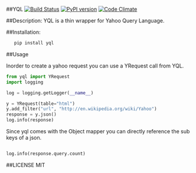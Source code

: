 ##YQL
[![Build Status](https://travis-ci.org/plasmashadow/yql.svg?branch=master)](https://travis-ci.org/plasmashadow/yql)
[![PyPI version](https://badge.fury.io/py/yql.svg)](http://badge.fury.io/py/yql)
[![Code Climate](https://codeclimate.com/github/plasmashadow/yql/badges/gpa.svg)](https://codeclimate.com/github/plasmashadow/yql)

##Description:
YQL is a thin wrapper for Yahoo Query Language.

##Installation:

```python
   pip install yql

```

##Usage

Inorder to create a yahoo request you can use a YRequest call from YQL.

```python
from yql import YRequest
import logging

log = logging.getLogger(__name__)

y = YRequest(table="html")
y.add_filter("url", "http://en.wikipedia.org/wiki/Yahoo")
response = y.json()
log.info(response)

```
Since yql comes with the Object mapper you can directly reference the
sub keys of a json.

```python

log.info(response.query.count)

```

##LICENSE
MIT
